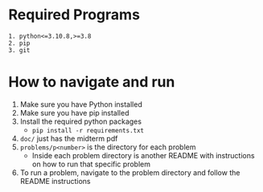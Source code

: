 # Required Programs
    1. python<=3.10.8,>=3.8
    2. pip
    3. git

# How to navigate and run
1. Make sure you have Python installed
2. Make sure you have pip installed
3. Install the required python packages
    * `pip install -r requirements.txt`
4. `doc/` just has the midterm pdf
5. `problems/p<number>` is the directory for each problem
    * Inside each problem directory is another README with instructions on how to run that specific problem
6. To run a problem, navigate to the problem directory and follow the README instructions
